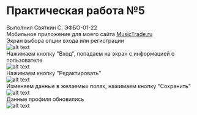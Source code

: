 # Практическая работа №5
Выполнил Святкин С. ЭФБО-01-22
<br>
Мобильное приложение для моего сайта [MusicTrade.ru](https://github.com/sv022/MusicTrade/tree/main)
<br>
Экран выбора опции входа или регистрации
<br>
![alt text](assets/Image61.png)
<br>
Нажимаем кнопку "Вход", попадаем на экран с информацией о пользователе
<br>
![alt text](assets/Image62.png)
<br>
Нажимаем кнопку "Редактировать"
<br>
![alt text](assets/Image63.png)
<br>
Изменяем данные в желаемых полях, нажимаем кнопку "Сохранить"
<br>
![alt text](assets/Image64.png)
<br>
Данные профиля обновились
<br>
![alt text](assets/Image65.png)
<br>